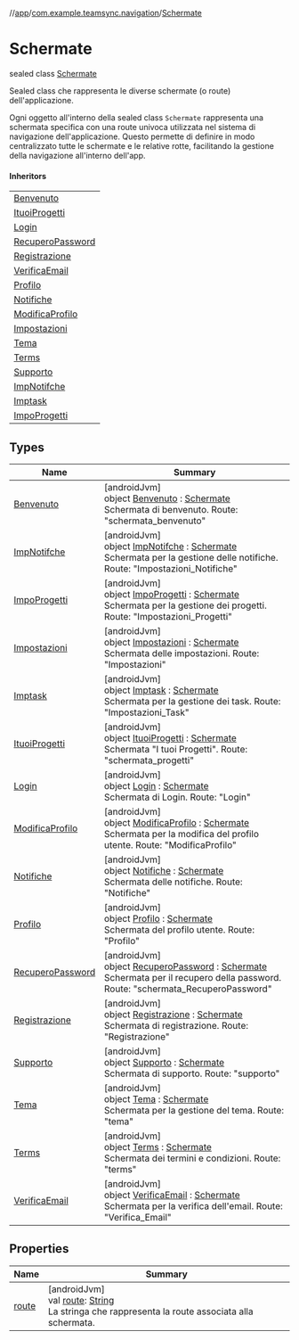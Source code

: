 //[app](../../../index.md)/[com.example.teamsync.navigation](../index.md)/[Schermate](index.md)

# Schermate

sealed class [Schermate](index.md)

Sealed class che rappresenta le diverse schermate (o route) dell'applicazione.

Ogni oggetto all'interno della sealed class `Schermate` rappresenta una schermata specifica con una route univoca utilizzata nel sistema di navigazione dell'applicazione. Questo permette di definire in modo centralizzato tutte le schermate e le relative rotte, facilitando la gestione della navigazione all'interno dell'app.

#### Inheritors

| |
|---|
| [Benvenuto](-benvenuto/index.md) |
| [ItuoiProgetti](-ituoi-progetti/index.md) |
| [Login](-login/index.md) |
| [RecuperoPassword](-recupero-password/index.md) |
| [Registrazione](-registrazione/index.md) |
| [VerificaEmail](-verifica-email/index.md) |
| [Profilo](-profilo/index.md) |
| [Notifiche](-notifiche/index.md) |
| [ModificaProfilo](-modifica-profilo/index.md) |
| [Impostazioni](-impostazioni/index.md) |
| [Tema](-tema/index.md) |
| [Terms](-terms/index.md) |
| [Supporto](-supporto/index.md) |
| [ImpNotifche](-imp-notifche/index.md) |
| [Imptask](-imptask/index.md) |
| [ImpoProgetti](-impo-progetti/index.md) |

## Types

| Name | Summary |
|---|---|
| [Benvenuto](-benvenuto/index.md) | [androidJvm]<br>object [Benvenuto](-benvenuto/index.md) : [Schermate](index.md)<br>Schermata di benvenuto. Route: &quot;schermata_benvenuto&quot; |
| [ImpNotifche](-imp-notifche/index.md) | [androidJvm]<br>object [ImpNotifche](-imp-notifche/index.md) : [Schermate](index.md)<br>Schermata per la gestione delle notifiche. Route: &quot;Impostazioni_Notifiche&quot; |
| [ImpoProgetti](-impo-progetti/index.md) | [androidJvm]<br>object [ImpoProgetti](-impo-progetti/index.md) : [Schermate](index.md)<br>Schermata per la gestione dei progetti. Route: &quot;Impostazioni_Progetti&quot; |
| [Impostazioni](-impostazioni/index.md) | [androidJvm]<br>object [Impostazioni](-impostazioni/index.md) : [Schermate](index.md)<br>Schermata delle impostazioni. Route: &quot;Impostazioni&quot; |
| [Imptask](-imptask/index.md) | [androidJvm]<br>object [Imptask](-imptask/index.md) : [Schermate](index.md)<br>Schermata per la gestione dei task. Route: &quot;Impostazioni_Task&quot; |
| [ItuoiProgetti](-ituoi-progetti/index.md) | [androidJvm]<br>object [ItuoiProgetti](-ituoi-progetti/index.md) : [Schermate](index.md)<br>Schermata &quot;I tuoi Progetti&quot;. Route: &quot;schermata_progetti&quot; |
| [Login](-login/index.md) | [androidJvm]<br>object [Login](-login/index.md) : [Schermate](index.md)<br>Schermata di Login. Route: &quot;Login&quot; |
| [ModificaProfilo](-modifica-profilo/index.md) | [androidJvm]<br>object [ModificaProfilo](-modifica-profilo/index.md) : [Schermate](index.md)<br>Schermata per la modifica del profilo utente. Route: &quot;ModificaProfilo&quot; |
| [Notifiche](-notifiche/index.md) | [androidJvm]<br>object [Notifiche](-notifiche/index.md) : [Schermate](index.md)<br>Schermata delle notifiche. Route: &quot;Notifiche&quot; |
| [Profilo](-profilo/index.md) | [androidJvm]<br>object [Profilo](-profilo/index.md) : [Schermate](index.md)<br>Schermata del profilo utente. Route: &quot;Profilo&quot; |
| [RecuperoPassword](-recupero-password/index.md) | [androidJvm]<br>object [RecuperoPassword](-recupero-password/index.md) : [Schermate](index.md)<br>Schermata per il recupero della password. Route: &quot;schermata_RecuperoPassword&quot; |
| [Registrazione](-registrazione/index.md) | [androidJvm]<br>object [Registrazione](-registrazione/index.md) : [Schermate](index.md)<br>Schermata di registrazione. Route: &quot;Registrazione&quot; |
| [Supporto](-supporto/index.md) | [androidJvm]<br>object [Supporto](-supporto/index.md) : [Schermate](index.md)<br>Schermata di supporto. Route: &quot;supporto&quot; |
| [Tema](-tema/index.md) | [androidJvm]<br>object [Tema](-tema/index.md) : [Schermate](index.md)<br>Schermata per la gestione del tema. Route: &quot;tema&quot; |
| [Terms](-terms/index.md) | [androidJvm]<br>object [Terms](-terms/index.md) : [Schermate](index.md)<br>Schermata dei termini e condizioni. Route: &quot;terms&quot; |
| [VerificaEmail](-verifica-email/index.md) | [androidJvm]<br>object [VerificaEmail](-verifica-email/index.md) : [Schermate](index.md)<br>Schermata per la verifica dell'email. Route: &quot;Verifica_Email&quot; |

## Properties

| Name | Summary |
|---|---|
| [route](route.md) | [androidJvm]<br>val [route](route.md): [String](https://kotlinlang.org/api/latest/jvm/stdlib/kotlin/-string/index.html)<br>La stringa che rappresenta la route associata alla schermata. |
